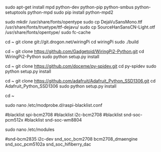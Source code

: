 sudo apt-get install mpd python-dev python-pip python-smbus python-setuptools python-mpd
sudo pip install python-mpd2

sudo mkdir /usr/share/fonts/opentype
sudo cp DejaVuSansMono.ttf /usr/share/fonts/truetype/ttf-dejavu/
sudo cp SourceHanSansCN-Light.otf /usr/share/fonts/opentype/
sudo fc-cache

cd ~
git clone git://git.drogon.net/wiringPi
cd wiringPi
sudo ./build

cd ~
git clone https://github.com/Gadgetoid/WiringPi2-Python.git
cd WiringPi2-Python
sudo python setup.py install

cd ~
git clone https://github.com/doceme/py-spidev.git
cd py-spidev
sudo python setup.py install

cd ~
git clone https://github.com/adafruit/Adafruit_Python_SSD1306.git
cd Adafruit_Python_SSD1306
sudo python setup.py install

cd ~

sudo nano /etc/modprobe.d/raspi-blacklist.conf

#blacklist spi-bcm2708
#blacklist i2c-bcm2708
#blacklist snd-soc-pcm512x
#blacklist snd-soc-wm8804

sudo nano /etc/modules

#snd-bcm2835
i2c-dev
snd_soc_bcm2708
bcm2708_dmaengine
snd_soc_pcm5102a
snd_soc_hifiberry_dac

